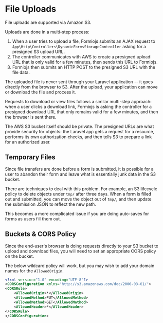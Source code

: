 # File Uploads
File uploads are supported via Amazon S3. 

Uploads are done in a multi-step process: 

1. When a user tries to upload a file, Formiojs submits an AJAX request to `App\Http\Controllers\DynamicFormsStorageController` asking for a presigned S3 upload URL.
1. The controller communicates with AWS to create a presigned upload URL that is only valid for a few minutes, then sends this URL to Formiojs.
1. Formiojs then submits an HTTP POST to the presigned S3 URL with the file data.

The uploaded file is never sent through your Laravel application -- it goes directly from the browser to S3. After the upload, your application can move or download the file and process it.

Requests to download or view files follows a similar multi-step approach: when a user clicks a download link, Formiojs is asking the controller for a presigned download URL that only remains valid for a few minutes, and then the browser is sent there.

The AWS S3 bucket itself should be private. The presigned URLs are what provide security for objects: the Laravel app gets a request for a resource, performs its own authorization checks, and then tells S3 to prepare a link for an authorized user.  

## Temporary Files
Since file transfers are done before a form is submitted, it is possible for a user to abandon their form and leave what is essentially junk data in the S3 bucket.

There are techniques to deal with this problem. For example, an S3 lifecycle policy to delete objects under `tmp/` after three days. When a form is filled out and submitted, you can move the object out of `tmp/`, and then update the submission JSON to reflect the new path.

This becomes a more complicated issue if you are doing auto-saves for forms as users fill them out.

## Buckets & CORS Policy
Since the end-user's browser is doing requests directly to your S3 bucket to upload and download files, you will need to set an appropriate CORS policy on the bucket.

The below wildcard policy will work, but you may wish to add your domain names for the `AllowedOrigin`.

```xml
<?xml version="1.0" encoding="UTF-8"?>
<CORSConfiguration xmlns="http://s3.amazonaws.com/doc/2006-03-01/">
<CORSRule>
    <AllowedOrigin>*</AllowedOrigin>
    <AllowedMethod>PUT</AllowedMethod>
    <AllowedMethod>GET</AllowedMethod>
    <AllowedHeader>*</AllowedHeader>
</CORSRule>
</CORSConfiguration>
```
